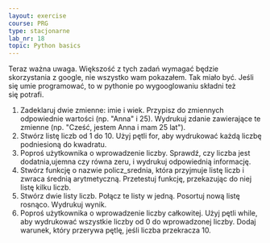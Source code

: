 ```yaml
---
layout: exercise
course: PRG
type: stacjonarne
lab_nr: 18
topic: Python basics
---
```

Teraz ważna uwaga. Większość z tych zadań wymagać będzie skorzystania z google, nie wszystko wam pokazałem. Tak miało być. Jeśli się umie programować, to w pythonie po wygooglowaniu składni też się potrafi. 

1. Zadeklaruj dwie zmienne: imie i wiek. Przypisz do zmiennych odpowiednie wartości (np. "Anna" i 25). Wydrukuj zdanie zawierające te zmienne (np. "Cześć, jestem Anna i mam 25 lat").
2. Stwórz listę liczb od 1 do 10. Użyj pętli for, aby wydrukować każdą liczbę podniesioną do kwadratu.
3. Poproś użytkownika o wprowadzenie liczby. Sprawdź, czy liczba jest dodatnia,ujemna czy równa zeru, i wydrukuj odpowiednią informację.
4. Stwórz funkcję o nazwie policz_srednia, która przyjmuje listę liczb i zwraca średnią arytmetyczną. Przetestuj funkcję, przekazując do niej listę kilku liczb.
5. Stwórz dwie listy liczb. Połącz te listy w jedną. Posortuj nową listę rosnąco. Wydrukuj wynik.
6. Poproś użytkownika o wprowadzenie liczby całkowitej. Użyj pętli while, aby wydrukować wszystkie liczby od 0 do wprowadzonej liczby. Dodaj warunek, który przerywa pętlę, jeśli liczba przekracza 10.